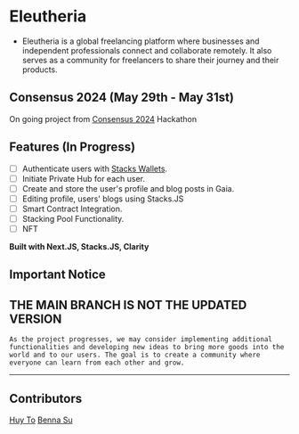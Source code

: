 # Eleutheria

- Eleutheria is a global freelancing platform where businesses and independent professionals connect and collaborate remotely. It also serves as a community for freelancers to share their journey and their products.

## Consensus 2024 (May 29th - May 31st) 
On going project from [Consensus 2024](https://consensus2024.coindesk.com/) Hackathon

## Features (In Progress)
- [ ] Authenticate users with [Stacks Wallets](https://www.stacks.co/explore/find-a-wallet#walletsearch).
- [ ] Initiate Private Hub for each user.
- [ ] Create and store the user's profile and blog posts in Gaia.
- [ ] Editing profile, users' blogs using Stacks.JS
- [ ] Smart Contract Integration. 
- [ ] Stacking Pool Functionality.
- [ ] NFT 

**Built with Next.JS, Stacks.JS, Clarity**

## Important Notice
**THE MAIN BRANCH IS NOT THE UPDATED VERSION**
---
`As the project progresses, we may consider implementing additional functionalities and developing new ideas to bring more goods into the world and to our users. The goal is to create a community where everyone can learn from each other and grow.`

---
## Contributors
[Huy To](www.linkedin.com/in/huyto5689)
[Benna Su](https://www.linkedin.com/in/bsu6/)
